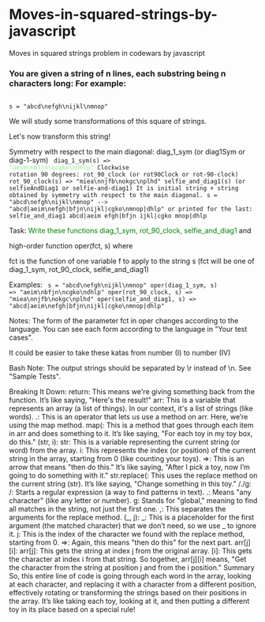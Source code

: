 # Moves-in-squared-strings-by-javascript
Moves in squared strings problem in codewars by javascript

<h3>
  You are given a string of n lines, each substring being n characters long: For example:
</h3>

<code>
s = "abcd\nefgh\nijkl\nmnop"
</code>

<p>We will study some transformations of this square of strings.</p>

Let's now transform this string!

Symmetry with respect to the main diagonal: diag_1_sym (or diag1Sym or diag-1-sym)
<code>
diag_1_sym(s) => <font color="lightgreen">"aeim\nbfjn\ncgko\ndhlp"</font>
Clockwise rotation 90 degrees: rot_90_clock (or rot90Clock or rot-90-clock)
rot_90_clock(s) => "miea\nnjfb\nokgc\nplhd"
selfie_and_diag1(s) (or selfieAndDiag1 or selfie-and-diag1) It is initial string + string obtained by symmetry with respect to the main diagonal.
s = "abcd\nefgh\nijkl\nmnop" --> 
"abcd|aeim\nefgh|bfjn\nijkl|cgko\nmnop|dhlp"
or printed for the last:
selfie_and_diag1
abcd|aeim
efgh|bfjn
ijkl|cgko 
mnop|dhlp
</code>

Task:
<font color="green">Write these functions diag_1_sym, rot_90_clock, selfie_and_diag1</font>
and

high-order function oper(fct, s) where

fct is the function of one variable f to apply to the string s (fct will be one of diag_1_sym, rot_90_clock, selfie_and_diag1)

Examples:
<code>
s = "abcd\nefgh\nijkl\nmnop"
oper(diag_1_sym, s) => "aeim\nbfjn\ncgko\ndhlp"
oper(rot_90_clock, s) => "miea\nnjfb\nokgc\nplhd"
oper(selfie_and_diag1, s) => "abcd|aeim\nefgh|bfjn\nijkl|cgko\nmnop|dhlp"
</code>

Notes:
The form of the parameter fct in oper changes according to the language. You can see each form according to the language in "Your test cases".

It could be easier to take these katas from number (I) to number (IV)

Bash Note: The output strings should be separated by \r instead of \n. See "Sample Tests".

Breaking It Down:
return: This means we're giving something back from the function. It’s like saying, "Here's the result!"
arr: This is a variable that represents an array (a list of things). In our context, it's a list of strings (like words).
.: This is an operator that lets us use a method on arr. Here, we’re using the map method.
map(: This is a method that goes through each item in arr and does something to it. It’s like saying, "For each toy in my toy box, do this."
(str, i):
str: This is a variable representing the current string (or word) from the array.
i: This represents the index (or position) of the current string in the array, starting from 0 (like counting your toys).
=>: This is an arrow that means "then do this." It’s like saying, "After I pick a toy, now I’m going to do something with it."
str.replace(: This uses the replace method on the current string (str). It’s like saying, "Change something in this toy."
/./g:
/: Starts a regular expression (a way to find patterns in text).
.: Means "any character" (like any letter or number).
g: Stands for "global," meaning to find all matches in the string, not just the first one.
,: This separates the arguments for the replace method.
(_, j):
_: This is a placeholder for the first argument (the matched character) that we don’t need, so we use _ to ignore it.
j: This is the index of the character we found with the replace method, starting from 0.
=>: Again, this means "then do this" for the next part.
arr[j][i]:
arr[j]: This gets the string at index j from the original array.
[i]: This gets the character at index i from that string.
So together, arr[j][i] means, "Get the character from the string at position j and from the i position."
Summary
So, this entire line of code is going through each word in the array, looking at each character, and replacing it with a character from a different position, effectively rotating or transforming the strings based on their positions in the array. It’s like taking each toy, looking at it, and then putting a different toy in its place based on a special rule!
